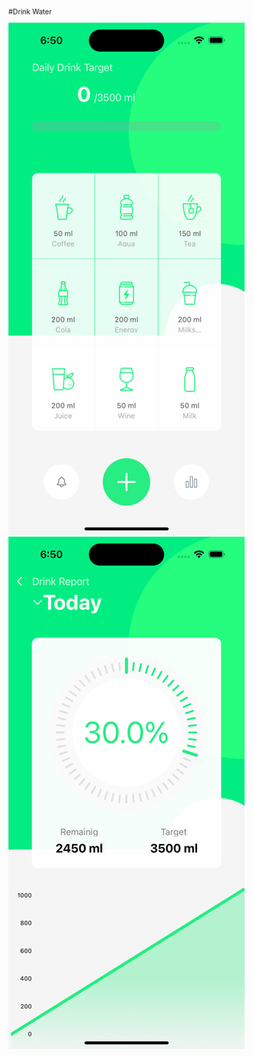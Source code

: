 #Drink Water

![Главный экран](https://github.com/alreviakin/Drink-Water/blob/main/images/main.png)
![Экран статистики](https://github.com/alreviakin/Drink-Water/blob/main/images/Stats.png)


